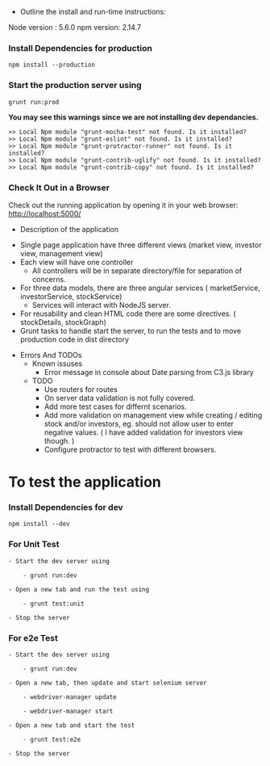 * Outline the install and run-time instructions:

Node version : 5.6.0
npm version: 2.14.7

### Install Dependencies for production

    npm install --production

### Start the production server using 

    grunt run:prod

**You may see this warnings since we are not installing dev dependancies.**

```
>> Local Npm module "grunt-mocha-test" not found. Is it installed?
>> Local Npm module "grunt-eslint" not found. Is it installed?
>> Local Npm module "grunt-protractor-runner" not found. Is it installed?
>> Local Npm module "grunt-contrib-uglify" not found. Is it installed?
>> Local Npm module "grunt-contrib-copy" not found. Is it installed?
```

### Check It Out in a Browser

Check out the running application by opening it in your web browser: [http://localhost:5000/](http://localhost:5000/)


* Description of the application
- Single page application have three different views (market view, investor view, management view)
- Each view will have one controller
    - All controllers will be in separate directory/file for separation of concerns.
- For three data models, there are three angular services ( marketService, investorService, stockService)
    - Services will interact with NodeJS server.
- For reusability and clean HTML code there are some directives. ( stockDetails, stockGraph)
- Grunt tasks to handle start the server, to run the tests and to move production code in dist directory

* Errors And TODOs
    - Known issuses
        - Error message in console about Date parsing from C3.js library
    - TODO
        - Use routers for routes
        - On server data validation is not fully covered.
        - Add more test cases for differnt scenarios.
        - Add more validation on management view while creating / editing stock and/or investors, eg. should not allow user to enter negative values. ( I have added validation for investors view though. )
        - Configure protractor to test with different browsers.


# To test the application


### Install Dependencies for dev

    npm install --dev


### For Unit Test
    
    - Start the dev server using
    
        - grunt run:dev

    - Open a new tab and run the test using 
    
        - grunt test:unit

    - Stop the server

### For e2e Test
    
    - Start the dev server using
    
        - grunt run:dev

    - Open a new tab, then update and start selenium server
    
        - webdriver-manager update
    
        - webdriver-manager start

    - Open a new tab and start the test
    
        - grunt test:e2e

    - Stop the server

